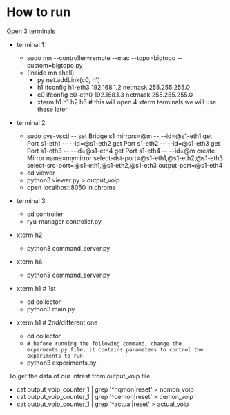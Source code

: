 # How to run

Open 3 terminals

- terminal 1: 
  - sudo mn --controller=remote --mac --topo=bigtopo --custom=bigtopo.py
  - (Inside mn shell)
    - py net.addLink(c0, h1)
    - h1 ifconfig h1-eth3 192.168.1.2 netmask 255.255.255.0
    - c0 ifconfig c0-eth0 192.168.1.3 netmask 255.255.255.0
    - xterm h1 h1 h2 h6 # this will open 4 xterm terminals we will use these later
 
- terminal 2:
  - sudo ovs-vsctl -- set Bridge s1 mirrors=@m -- --id=@s1-eth1 get Port s1-eth1 -- --id=@s1-eth2 get Port s1-eth2 -- --id=@s1-eth3 get Port s1-eth3 -- --id=@s1-eth4 get Port s1-eth4 -- --id=@m     create Mirror name=mymirror select-dst-port=@s1-eth1,@s1-eth2,@s1-eth3 select-src-port=@s1-eth1,@s1-eth2,@s1-eth3 output-port=@s1-eth4
  - cd viewer
  - python3 viewer.py > output_voip  
  - open localhost:8050 in chrome
 
- terminal 3:
  - cd controller
  - ryu-manager controller.py
  
- xterm h2
  - python3 command_server.py

- xterm h6
  - python3 command_server.py

- xterm h1 # 1st
  - cd collector
  - python3 main.py
  
- xterm h1 # 2nd/different one
  - cd collector
  - `# before running the following command, change the experments.py file, it contains parameters to control the experiments to run`
  - python3 experiments.py


-To get the data of our intrest from output_voip file
  - cat output_voip_counter_1 | grep '^nqmon\|reset' > nqmon_voip
  - cat output_voip_counter_1 | grep '^cemon\|reset' > cemon_voip
  - cat output_voip_counter_1 | grep '^actual\|reset' > actual_voip